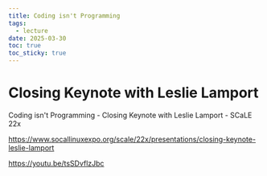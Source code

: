 ```yaml
---
title: Coding isn't Programming
tags:
  - lecture
date: 2025-03-30
toc: true
toc_sticky: true
---
```


# Closing Keynote with Leslie Lamport
Coding isn't Programming - Closing Keynote with Leslie Lamport - SCaLE 22x


https://www.socallinuxexpo.org/scale/22x/presentations/closing-keynote-leslie-lamport

https://youtu.be/tsSDvflzJbc

